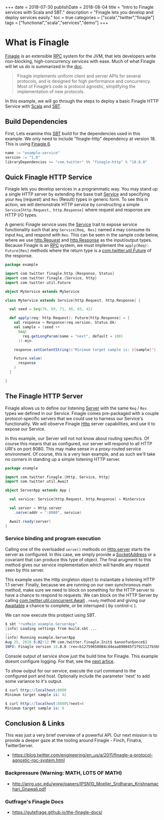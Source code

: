 +++
date = 2018-07-30
publishDate = 2018-08-04
title = "Intro to Finagle services with Scala and SBT."
description = "Finagle lets you develop and deploy services easily."
toc = true
categories = ["scala","twitter","finagle"]
tags = ["functional","scala","services","demo"]
+++

# What is Finagle

[Finagle](https://twitter.github.io/finagle/) is an extensible [RPC](https://en.wikipedia.org/wiki/Remote_procedure_call) system for the JVM, that lets developers write non-blocking, high-concurrency services with ease. Much of what Finagle will let us do is summarized in the [doc](https://twitter.github.io/finagle/).

> Finagle implements uniform client and server APIs for several protocols, and is designed for high performance and concurrency. Most of Finagle’s code is protocol agnostic, simplifying the implementation of new protocols.

In this example, we will go through the steps to deploy a basic Finagle HTTP Service with [Scala](https://www.scala-lang.org/) and [SBT](https://www.scala-sbt.org/).

## Build Dependencies

First, Lets examine this [SBT](https://www.scala-sbt.org/) build for the dependencies used in this example. We only need to include "finagle-http" dependency at version 18. This is using [Finagle 6](https://twitter.github.io/finagle/guide/changelog.html).

```c
name := "example-service"
version := "1.0"
libraryDependencies += "com.twitter" %% "finagle-http" % "18.8.0"
```

## Quick Finagle HTTP Service

Finagle lets you develop services in a programmatic way. You may stand up a single HTTP server by extending the base trait [Service](https://twitter.github.io/finagle/guide/ServicesAndFilters.html) and specifying your `Req` (request) and `Res` (Result) types in generic form. To see this in action, we will demonstrate HTTP service by constructing a simple `Service[http.Request, http.Response]` where request and response are HTTP I/O types.

A generic Finagle service uses the [Service](https://twitter.github.io/finagle/guide/ServicesAndFilters.html) trait to expose service functionality such that any `Service[Req, Res]` named `A` may consume its input `Req`, and respond with `Res`. This can be seen in the sample code below, where we use [http.Request](https://twitter.github.io/finagle/docs/com/twitter/finagle/http/Request.html) and [http.Response](https://twitter.github.io/finagle/docs/com/twitter/finagle/http/Response.html) as the input/output types. Because Finagle is an [RPC](https://en.wikipedia.org/wiki/Remote_procedure_call) system, we must implement the `apply(Req): Future[Res]` methods where the return type is a [com.twitter.util.Future](https://twitter.github.io/util/docs/com/twitter/util/Future.html) of the response.

```scala
package example

import com.twitter.finagle.http.{Response, Status}
import com.twitter.finagle.{Service, http}
import com.twitter.util.Future

object MyService extends MyService

class MyService extends Service[http.Request, http.Response] {

  val seed = Seq(76, 69, 71, 48, 83, 42)

  def apply(req: http.Request): Future[http.Response] = {
    val response = Response(req.version, Status.Ok)
    val sample = (seed ++
      Seq(
        req.getLongParam(name = "next", default = 100)
      )).min

    response.setContentString(s"Minimum target sample is: ${sample}")

    Future.value(
      response
    )
  }

}
```

## The Finagle HTTP Server

Finagle allows us to define our listening [Server](https://twitter.github.io/finagle/docs/com/twitter/finagle/server/index.html) with the same `Req` / `Res` types we defined in our Service.
Finagle comes pre-packaged with a couple protocol-specific servers that we could use to harness our Service's functionality. We will observe Finagle [Http](https://twitter.github.io/finagle/guide/Quickstart.html) server capabilities, and use it to expose our Service.

In this example, our Server will not not know about routing specifics. Of course this means that as configured, our server will respond to all HTTP URI's on port 8080. This may make sense in a proxy-routed service environment. Of course, this is a very lean example, and as such we'll take no corners in standing up a simple listening HTTP server.

```scala
package example

import com.twitter.finagle.{Http, Service, http}
import com.twitter.util.Await

object ServerApp extends App {

  val service: Service[http.Request, http.Response] = MinService

  val server = Http.server
    .serve(addr = ":8080", service)

  Await.ready(server)
}
```

### Service binding and program execution

Calling one of the overloaded `serve()` methods on [Http.server](http://http-finagle-server) starts the server as configured. In this case, we simply provide a [SocketAddress](http://socket-address) or a covariant that can produce this type of object.
The final arugment to this method gives our service implementation which will handle any request seen by this server.

This example uses the Http singleton object to instantiate a listening HTTP 1.1 server.
Finally, because we are running on our own synchronous main method, make sure we need to block on something for the HTTP server to have a chance to respond to requests. We can block on the HTTP Server by calling [com.twitter.util.concurrent.Await](https://twitter.github.io/util/docs/com/twitter/util/Await$.html) `.ready` method and giving our [Awaitable](https://twitter.github.io/util/docs/com/twitter/util/Awaitable.html) a chance to complete, or be interruped ( by control-c ).

We can now execute this probject using SBT.

```s
$ sbt "runMain example.ServerApp"
[info] Loading settings from build.sbt ...
...
[info] Running example.ServerApp
Aug 25, 2018 5:02:12 PM com.twitter.finagle.Init$ $anonfun$once$1
INFO: Finagle version 18.8.0 (rev=b12759650084cd4eaa890045f1f921127b368d20) built at 20180806-152739
```

Console output of service show just the build time for Finagle. This example doesnt configure logging. For that, see the [next artice](http://www.google.com/404).

To show output for our service, execute the curl command to the configured port and host. Optionally include the parameter 'next' to add some variance to it's output.

```s
$ curl http://localhost:8080
Minimum target sample is: 42

$ curl http://localhost:8080\?next=6
Minimum target sample is: 6
```

## Conclusion & Links

This was just a very brief overview of a powerful API. Our next mission is to provide a deeper gaze at the tooling around Finagle - Finch, Finatra, TwitterServer.

* https://blog.twitter.com/engineering/en_us/a/2011/finagle-a-protocol-agnostic-rpc-system.html

### Backpressure (Warning: MATH, LOTS OF MATH)

* http://anrg.usc.edu/www/papers/IPSN10_Moeller_Sridharan_Krishnamachari_Gnawali.pdf

### Gutfrage's Finagle Docs

* https://gutefrage.github.io/the-finagle-docs/